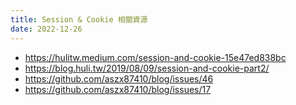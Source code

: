 ```yaml
---
title: Session & Cookie 相關資源
date: 2022-12-26
---
```


- https://hulitw.medium.com/session-and-cookie-15e47ed838bc
- https://blog.huli.tw/2019/08/09/session-and-cookie-part2/
- https://github.com/aszx87410/blog/issues/46
- https://github.com/aszx87410/blog/issues/17